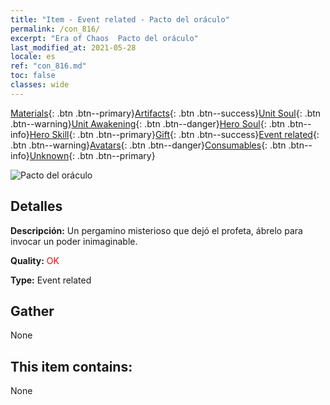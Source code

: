 ```yaml
---
title: "Item - Event related - Pacto del oráculo"
permalink: /con_816/
excerpt: "Era of Chaos  Pacto del oráculo"
last_modified_at: 2021-05-28
locale: es
ref: "con_816.md"
toc: false
classes: wide
---
```

 [Materials](/ItemsES/){: .btn .btn--primary}[Artifacts](/ItemsES/Artifacts/){: .btn .btn--success}[Unit Soul](/ItemsES/UnitSoul/){: .btn .btn--warning}[Unit Awakening](/ItemsES/UnitAwakening/){: .btn .btn--danger}[Hero Soul](/ItemsES/HeroSoul/){: .btn .btn--info}[Hero Skill](/ItemsES/HeroSkill/){: .btn .btn--primary}[Gift](/ItemsES/Gift/){: .btn .btn--success}[Event related](/ItemsES/Events/){: .btn .btn--warning}[Avatars](/ItemsES/Avatars/){: .btn .btn--danger}[Consumables](/ItemsES/Consumables/){: .btn .btn--info}[Unknown](/ItemsES/Unknown/){: .btn .btn--primary}

 ![Pacto del oráculo](/images/t/i_3074.png)

## Detalles
 **Descripción:** Un pergamino misterioso que dejó el profeta, ábrelo para invocar un poder inimaginable.

 **Quality:** <span style="color: #FF0000">OK</span>

 **Type:** Event related

## Gather

  None

## This item contains:

  None

